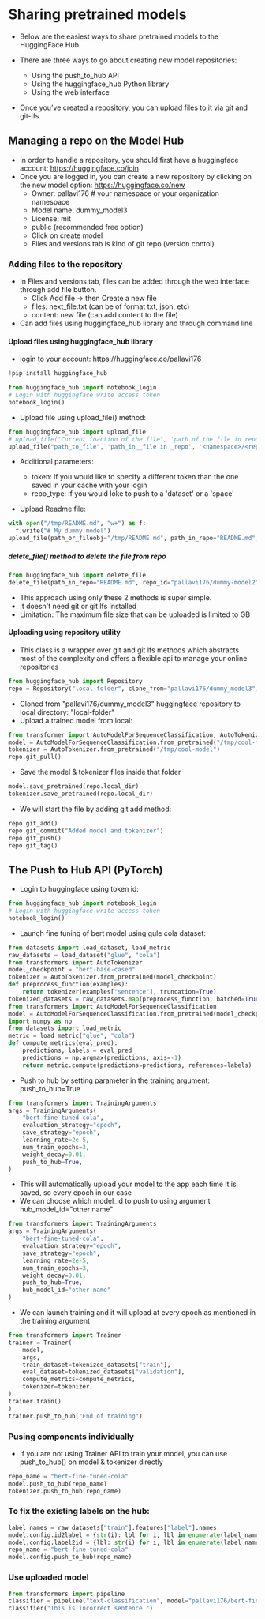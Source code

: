 # Sharing pretrained models
- Below are the easiest ways to share pretrained models to the HuggingFace Hub.
- There are three ways to go about creating new model repositories:
    - Using the push_to_hub API
    - Using the huggingface_hub Python library
    - Using the web interface

- Once you’ve created a repository, you can upload files to it via git and git-lfs.

## Managing a repo on the Model Hub

- In order to handle a repository, you should first have a huggingface account: https://huggingface.co/join
- Once you are logged in, you can create a new repository by clicking on the new model option: https://huggingface.co/new
    - Owner: pallavi176  # your namespace or your organization namespace
    - Model name: dummy_model3
    - License: mit
    - public (recommended free option)
    - Click on create model
    - Files and versions tab is kind of git repo (version contol)

### Adding files to the repository

- In Files and versions tab, files can be added through the web interface through add file button.
    - Click Add file -> then Create a new file
    - files: next_file.txt (can be of format txt, json, etc)
    - content: new file (can add content to the file)
 - Can add files using huggingface_hub library and through command line

#### Upload files using huggingface_hub library
 - login to your account: https://huggingface.co/pallavi176

``` py
!pip install huggingface_hub
```

``` py
from huggingface_hub import notebook_login
# Login with huggingface write access token
notebook_login()
```

- Upload file using upload_file() method:

``` py
from huggingface_hub import upload_file
# upload_file("Current loaction of the file", 'path of the file in repo', 'id of the repo we are pushing')
upload_file("path_to_file", 'path_in__file in _repo', '<namespace>/<repo_id>')
```
- Additional parameters:
    - token: if you would like to specify a different token than the one saved in your cache with your login
    - repo_type: if you would loke to push to a 'dataset' or a 'space'

- Upload Readme file:
``` py
with open("/tmp/README.md", "w+") as f:
  f.write("# My dummy model")
upload_file(path_or_fileobj="/tmp/README.md", path_in_repo="README.md", repo_id="pallavi176/dummy_model3")
```
##### delete_file() method to delete the file from repo

``` py
from huggingface_hub import delete_file
delete_file(path_in_repo="README.md", repo_id="pallavi176/dummy-model2")
```

- This approach using only these 2 methods is super simple.
- It doesn't need git or git lfs installed
- Limitation: The maximum file size that can be uploaded is limited to GB

#### Uploading using repository utility

- This class is a wrapper over git and git lfs methods which abstracts most of the complexity and offers a flexible api to manage your online repositories

``` py
from huggingface_hub import Repository
repo = Repository("local-folder", clone_from="pallavi176/dummy_model3")
```

- Cloned from "pallavi176/dummy_model3"  huggingface repository to local directory: "local-folder"
- Upload a trained model from local:

``` py
from transformer import AutoModelForSequenceClassification, AutoTokenizer
model = AutoModelForSequenceClassification.from_pretrained("/tmp/cool-model")
tokenizer = AutoTokenizer.from_pretrained("/tmp/cool-model")
repo.git_pull()
```

- Save the model & tokenizer files inside that folder

``` py
model.save_pretrained(repo.local_dir)
tokenizer.save_pretrained(repo.local_dir)
```

- We will start the file by adding git add method:

``` py
repo.git_add()
repo.git_commit("Added model and tokenizer")
repo.git_push()
repo.git_tag()
```

## The Push to Hub API (PyTorch)

- Login to huggingface using token id:

``` py
from huggingface_hub import notebook_login
# Login with huggingface write access token
notebook_login()
```

- Launch fine tuning of bert model using gule cola dataset:

``` py
from datasets import load_dataset, load_metric
raw_datasets = load_dataset("glue", "cola")
from transformers import AutoTokenizer
model_checkpoint = "bert-base-cased"
tokenizer = AutoTokenizer.from_pretrained(model_checkpoint)
def preprocess_function(examples):
    return tokenizer(examples["sentence"], truncation=True)
tokenized_datasets = raw_datasets.map(preprocess_function, batched=True)
from transformers import AutoModelForSequenceClassification
model = AutoModelForSequenceClassification.from_pretrained(model_checkpoint)
import numpy as np
from datasets import load_metric
metric = load_metric("glue", "cola")
def compute_metrics(eval_pred):
    predictions, labels = eval_pred
    predictions = np.argmax(predictions, axis=-1)
    return metric.compute(predictions=predictions, references=labels)
```

- Push to hub by setting parameter in the training argument: push_to_hub=True

``` py
from transformers import TrainingArguments
args = TrainingArguments(
    "bert-fine-tuned-cola",
    evaluation_strategy="epoch",
    save_strategy="epoch",
    learning_rate=2e-5,
    num_train_epochs=3,
    weight_decay=0.01,
    push_to_hub=True,
)
```

- This will automatically upload your model to the app each time it is saved, so every epoch in our case
- We can choose which model_id to push to using argument hub_model_id="other name"

``` py
from transformers import TrainingArguments
args = TrainingArguments(
    "bert-fine-tuned-cola",
    evaluation_strategy="epoch",
    save_strategy="epoch",
    learning_rate=2e-5,
    num_train_epochs=3,
    weight_decay=0.01,
    push_to_hub=True,
    hub_model_id="other name"
)
```

- We can launch training and it will upload at every epoch as mentioned in the training argument

``` py
from transformers import Trainer
trainer = Trainer(
    model,
    args,
    train_dataset=tokenized_datasets["train"],
    eval_dataset=tokenized_datasets["validation"],
    compute_metrics=compute_metrics,
    tokenizer=tokenizer,
)
trainer.train()
)
trainer.push_to_hub("End of training")
```

### Pusing components individually

- If you are not using Trainer API to train your model, you can use push_to_hub() on model & tokenizer directly

``` py
repo_name = "bert-fine-tuned-cola"
model.push_to_hub(repo_name)
tokenizer.push_to_hub(repo_name)
```

### To fix the existing labels on the hub:

``` py
label_names = raw_datasets["train"].features["label"].names
model.config.id2label = {str(i): lbl for i, lbl in enumerate(label_names)}
model.config.label2id = {lbl: str(i) for i, lbl in enumerate(label_names)}
repo_name = "bert-fine-tuned-cola"
model.config.push_to_hub(repo_name)
```

### Use uploaded model

``` py
from transformers import pipeline
classifier = pipeline("text-classification", model="pallavi176/bert-fine-tuned-cola")
classifier("This is incorrect sentence.")
```

